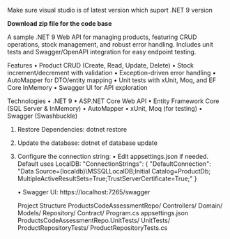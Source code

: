 Make sure visual studio is of latest version which suport .NET 9 version

**Download zip file for the code base**

A sample .NET 9 Web API for managing products, featuring CRUD operations, stock management, and robust error handling. Includes unit tests and Swagger/OpenAPI integration for easy endpoint testing.

Features
•	Product CRUD (Create, Read, Update, Delete)
•	Stock increment/decrement with validation
•	Exception-driven error handling
•	AutoMapper for DTO/entity mapping
•	Unit tests with xUnit, Moq, and EF Core InMemory
•	Swagger UI for API exploration

Technologies
•	.NET 9
•	ASP.NET Core Web API
•	Entity Framework Core (SQL Server & InMemory)
•	AutoMapper
•	xUnit, Moq (for testing)
•	Swagger (Swashbuckle)

1. Restore Dependencies:
    dotnet restore

2.	Update the database:
         dotnet ef database update
3. Configure the connection string:
     •	Edit appsettings.json if needed. Default uses LocalDB:
   "ConnectionStrings": {
        "DefaultConnection": "Data Source=(localdb)\\MSSQLLocalDB;Initial Catalog=ProductDb; MultipleActiveResultSets=True;TrustServerCertificate=True;"
      }

   •	Swagger UI: https://localhost:7265/swagger

   Project Structure
     ProductsCodeAssessmentRepo/
          Controllers/
          Domain/
          Models/
          Repository/
          Contract/
          Program.cs
          appsettings.json
      ProductsCodeAssessmentRepo.UnitTests/
          UnitTests/
            ProductRepositoryTests/
              ProductRepositoryTests.cs


    
